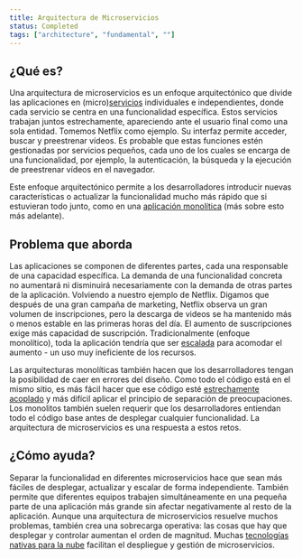 ```yaml
---
title: Arquitectura de Microservicios
status: Completed
tags: ["architecture", "fundamental", ""]
---
```


## ¿Qué es?

Una arquitectura de microservicios es un enfoque arquitectónico que divide las aplicaciones en (micro)[servicios](/es/service/) individuales e independientes, donde cada servicio se centra en una funcionalidad específica.
Estos servicios trabajan juntos estrechamente, apareciendo ante el usuario final como una sola entidad.
Tomemos Netflix como ejemplo.
Su interfaz permite acceder, buscar y preestrenar vídeos.
Es probable que estas funciones estén gestionadas por servicios pequeños, cada uno de los cuales se encarga de una funcionalidad, por ejemplo, la autenticación, la búsqueda y la ejecución de preestrenar vídeos en el navegador.

Este enfoque arquitectónico permite a los desarrolladores introducir nuevas características o actualizar la funcionalidad mucho más rápido que si estuvieran todo junto, como en una [aplicación monolítica](/es/monolithic-apps/) (más sobre esto más adelante).

## Problema que aborda

Las aplicaciones se componen de diferentes partes, cada una responsable de una capacidad específica.
La demanda de una funcionalidad concreta no aumentará ni disminuirá necesariamente con la demanda de otras partes de la aplicación.
Volviendo a nuestro ejemplo de Netflix.
Digamos que después de una gran campaña de marketing, Netflix observa un gran volumen de inscripciones, pero la descarga de videos se ha mantenido más o menos estable en las primeras horas del día.
El aumento de suscripciones exige más capacidad de suscripción.
Tradicionalmente (enfoque monolítico), toda la aplicación tendría que ser [escalada](/es/scalability/) para acomodar el aumento - un uso muy ineficiente de los recursos.

Las arquitecturas monolíticas también hacen que los desarrolladores tengan la posibilidad de caer en errores del diseño.
Como todo el código está en el mismo sitio, es más fácil hacer que ese código esté [estrechamente acoplado](/tightly-coupled-architectures/) y más difícil aplicar el principio de separación de preocupaciones.
Los monolitos también suelen requerir que los desarrolladores entiendan todo el código base antes de desplegar cualquier funcionalidad.
La arquitectura de microservicios es una respuesta a estos retos.
## ¿Cómo ayuda?

Separar la funcionalidad en diferentes microservicios hace que sean más fáciles de desplegar, actualizar y escalar de forma independiente.
También permite que diferentes equipos trabajen simultáneamente en una pequeña parte de una aplicación más grande sin afectar negativamente al resto de la aplicación.
Aunque una arquitectura de microservicios resuelve muchos problemas, también crea una sobrecarga operativa: las cosas que hay que desplegar y controlar aumentan el orden de magnitud.
Muchas [tecnologías nativas para la nube](/es/cloud-native-tech/) facilitan el despliegue y gestión de microservicios.
